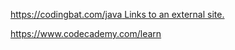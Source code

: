 
[https://codingbat.com/java Links to an external site.](https://codingbat.com/java)

https://www.codecademy.com/learn